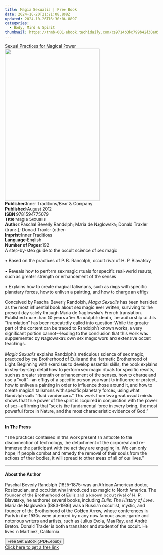 ```yaml
---
title: Magia Sexualis | Free Book
date: 2024-10-20T21:21:08.898Z
updated: 2024-10-26T16:30:06.889Z
categories:
  - Body, Mind & Spirit
thumbnail: https://thmb-001-ebook.techidaily.com/ce9714b3bc799b42d30e05d29deb17f04442a7f0873f2d1dc130c9aab06c35ac.jpg
---
```

<main id="book-container">
  <div class="flex flex-col">
    <div class="book-brief flex-1 py-6 px-4 sm:p-6 md:py-10 md:px-8">
      <!-- brief-->
      <div class="book-brief-main">Sexual Practices for Magical Power</div>
    </div>
    <div
      class="book-meta-info flex-1 grid gap-4 col-start-1 col-end-3 row-start-1 sm:mb-6 sm:grid-cols-4 lg:gap-6 lg:col-start-2 lg:row-end-6 lg:row-span-6 lg:mb-0"
    >
      <div
        class="book-meta-info-left place-content-center mt-4 p-4 text-sm leading-6 col-start-2 col-span-2 dark:text-slate-400"
      >
        <img
          class="w-full h-500 object-cover rounded-lg sm:h-255 sm:col-span-2 lg:col-span-full"
          src="https://img-001-ebook.techidaily.com/5bcc4232f59ec3d688c479d4dcd1f099392ebfc978702b22c5e0b00fa13c45cc.jpg"
          alt=""
          width="312"
          height="500"
        />
      </div>
      <div
        class="book-meta-info-right mt-2 col-start-1 row-start-2 col-span-3 self-center"
      >
        <!-- meta data  -->
        <div class="flex flex-col px-4 md:px-8">
          <div class="flex-1">
            <strong>Publisher</strong>:<span class="px-2"
              >Inner Traditions/Bear &amp; Company</span
            >
          </div>
          <div class="flex-1">
            <strong>Published</strong>:<span class="px-2">August 2012</span>
          </div>
          <div class="flex-1">
            <strong>ISBN</strong>:<span class="px-2">9781594775079</span>
          </div>
          <div class="flex-1">
            <strong>Title</strong>:<span class="px-2">Magia Sexualis</span>
          </div>
          <div class="flex-1">
            <strong>Author</strong>:<span class="px-2"
              >Paschal Beverly Randolph; Maria de Naglowska; Donald Traxler
              (trans.); Donald Traxler (other)</span
            >
          </div>
          <div class="flex-1">
            <strong>Imprint</strong>:<span class="px-2">Inner Traditions</span>
          </div>
          <div class="flex-1">
            <strong>Language</strong>:<span class="px-2">English</span>
          </div>
          <div class="flex-1">
            <strong>Number of Pages</strong>:<span class="px-2">192</span>
          </div>
        </div>
      </div>
    </div>
    <div class="book-description flex-1 py-6 px-4 sm:p-6 md:py-10 md:px-8">
      <div class="book-description-main">
        <div accordion-content="" id="description">
          A step-by-step guide to the occult science of sex magic <br />
          <br />• Based on the practices of P. B. Randolph, occult rival of H.
          P. Blavatsky <br />
          <br />• Reveals how to perform sex magic rituals for specific
          real-world results, such as greater strength or enhancement of the
          senses <br />
          <br />• Explains how to create magical talismans, such as rings with
          specific planetary forces, how to enliven a painting, and how to
          charge an effigy <br />
          <br />Conceived by Paschal Beverly Randolph, <i>Magia Sexualis</i> has
          been heralded as the most influential book about sex magic ever
          written, surviving to the present day solely through Maria de
          Naglowska’s French translation. Published more than 50 years after
          Randolph’s death, the authorship of this “translation” has been
          repeatedly called into question: While the greater part of the content
          can be traced to Randolph’s known works, a very significant portion
          cannot--leading to the conclusion that this work was supplemented by
          Naglowska’s own sex magic work and extensive occult teachings. <br />
          <br /><i>Magia Sexualis</i> explains Randolph’s meticulous science of
          sex magic, practiced by the Brotherhood of Eulis and the Hermetic
          Brotherhood of Light. Beginning with exercises to develop essential
          skills, the book explains in step-by-step detail how to perform sex
          magic rituals for specific results, such as greater strength or
          enhancement of the senses, how to charge and use a “volt”--an effigy
          of a specific person you want to influence or protect, how to enliven
          a painting in order to influence those around it, and how to create
          magical talismans with specific planetary forces, using what Randolph
          calls “fluid condensers.” This work from two great occult minds shows
          that true power of the spirit is acquired in conjunction with the
          power of sex--affirming that “sex is the fundamental force in every
          being, the most powerful force in Nature, and the most characteristic
          evidence of God.”
        </div>
        <div class="accordion-fader"></div>
      </div>
    </div>
    <div class="book-excerpts flex-1 py-6 px-4 sm:p-6 md:py-10 md:px-8">
      <!-- excerpts-->
      <div class="book-excerpts-main">
        <hr />
        <h4 class="placeholder placeholder-heading">
          <span>In The Press</span>
        </h4>
        <p>
          “The practices contained in this work present an antidote to the
          disconnection of technology, the detachment of the corporeal and
          re-immerse the participant with the act they are engaging in. We can
          only hope, if people combat and remedy the removal of their souls from
          the actions of their bodies, it will spread to other areas of all of
          our lives.”
        </p>
      </div>
    </div>
    <div class="book-about-author flex-1 py-6 px-4 sm:p-6 md:py-10 md:px-8">
      <!-- about author-->
      <div class="book-main-author-main">
        <hr />
        <h4 class="placeholder placeholder-heading">
          <span>About the Author</span>
        </h4>
        <p>
          Paschal Beverly Randolph (1825-1875) was an African American doctor,
          Rosicrucian, and occultist who introduced sex magic to North America.
          The founder of the Brotherhood of Eulis and a known occult rival of H.
          P. Blavatsky, he authored several books, including
          <i>Eulis: The History of Love</i>. Maria de Naglowska (1883-1936) was
          a Russian occultist, mystic, and founder of the Brotherhood of the
          Golden Arrow, whose conferences in Paris in the 1930s were attended by
          many now famous avant-garde and notorious writers and artists, such as
          Julius Evola, Man Ray, and André Breton. Donald Traxler is both a
          translator and student of the occult. He lives in Martinez,
          California.
        </p>
      </div>
    </div>
    <div class="book-free-get flex-1 py-6 px-4 sm:p-6 md:py-10 md:px-8">
      <button
        id="btn-free-get"
        class="bg-blue-500 hover:bg-blue-700 text-white font-bold py-2 px-4 rounded"
      >
        Free Get EBook (.PDF/.epub)
      </button>
      <div id="countdown-display" class="px-2 text-lg mt-2"></div>
      <a
        id="free-link"
        class="hidden bg-blue-500 hover:bg-blue-700 text-white font-bold py-2 px-4 rounded"
        href="https://www.ebooks.com/en-us/book/95782248/magia-sexualis/paschal-beverly-randolph/"
        target="_blank"
        >Click here to get a free link</a
      >
    </div>
    <script>
      let countdownTime = 0;
      let countdownInterval = null;
      document
        .getElementById('btn-free-get')
        .addEventListener('click', startCountdown);
      function startCountdown() {
        countdownTime = new Date().getTime() + 60000 * 3;
        countdownInterval = setInterval(updateCountdown, 1000);
        document.getElementById('btn-free-get').disabled = true;
        document
          .getElementById('btn-free-get')
          .classList.add('bg-gray-500', 'cursor-not-allowed');
      }
      function updateCountdown() {
        let currentTime = new Date().getTime();
        let timeLeft = countdownTime - currentTime;
        let secondsLeft = Math.floor(timeLeft / 1000);
        document.getElementById('countdown-display').innerHTML =
          `Remaining time: ${secondsLeft} seconds.`;
        if (secondsLeft <= 0) {
          clearInterval(countdownInterval);
          document.getElementById('btn-free-get').classList.add('hidden');
          document.getElementById('free-link').classList.remove('hidden');
          document.getElementById('countdown-display').innerHTML = '';
        }
      }
    </script>
  </div>
</main>

<ins class="adsbygoogle"
      style="display:block"
      data-ad-client="ca-pub-7571918770474297"
      data-ad-slot="8358498916"
      data-ad-format="auto"
      data-full-width-responsive="true"></ins>
    